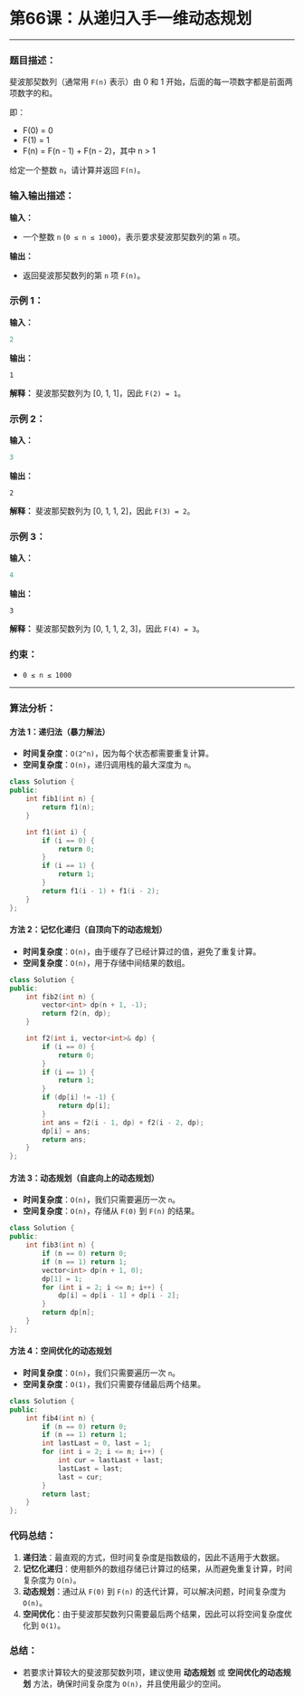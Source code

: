 # 第66课：从递归入手一维动态规划

------

### 题目描述：

斐波那契数列（通常用 `F(n)` 表示）由 0 和 1 开始，后面的每一项数字都是前面两项数字的和。

即：

- F(0) = 0
- F(1) = 1
- F(n) = F(n - 1) + F(n - 2)，其中 n > 1

给定一个整数 `n`，请计算并返回 `F(n)`。

### 输入输出描述：

**输入：**

- 一个整数 `n` (`0 ≤ n ≤ 1000`)，表示要求斐波那契数列的第 `n` 项。

**输出：**

- 返回斐波那契数列的第 `n` 项 `F(n)`。

### 示例 1：

**输入：**

```cpp
2
```

**输出：**

```
1
```

**解释：** 斐波那契数列为 [0, 1, 1]，因此 `F(2) = 1`。

### 示例 2：

**输入：**

```cpp
3
```

**输出：**

```
2
```

**解释：** 斐波那契数列为 [0, 1, 1, 2]，因此 `F(3) = 2`。

### 示例 3：

**输入：**

```cpp
4
```

**输出：**

```
3
```

**解释：** 斐波那契数列为 [0, 1, 1, 2, 3]，因此 `F(4) = 3`。

### 约束：

- `0 ≤ n ≤ 1000`

------

### 算法分析：

#### 方法 1：递归法（暴力解法）

- **时间复杂度**：`O(2^n)`，因为每个状态都需要重复计算。
- **空间复杂度**：`O(n)`，递归调用栈的最大深度为 `n`。

```cpp
class Solution {
public:
    int fib1(int n) {
        return f1(n);
    }

    int f1(int i) {
        if (i == 0) {
            return 0;
        }
        if (i == 1) {
            return 1;
        }
        return f1(i - 1) + f1(i - 2);
    }
};
```

#### 方法 2：记忆化递归（自顶向下的动态规划）

- **时间复杂度**：`O(n)`，由于缓存了已经计算过的值，避免了重复计算。
- **空间复杂度**：`O(n)`，用于存储中间结果的数组。

```cpp
class Solution {
public:
    int fib2(int n) {
        vector<int> dp(n + 1, -1);
        return f2(n, dp);
    }

    int f2(int i, vector<int>& dp) {
        if (i == 0) {
            return 0;
        }
        if (i == 1) {
            return 1;
        }
        if (dp[i] != -1) {
            return dp[i];
        }
        int ans = f2(i - 1, dp) + f2(i - 2, dp);
        dp[i] = ans;
        return ans;
    }
};
```

#### 方法 3：动态规划（自底向上的动态规划）

- **时间复杂度**：`O(n)`，我们只需要遍历一次 `n`。
- **空间复杂度**：`O(n)`，存储从 `F(0)` 到 `F(n)` 的结果。

```cpp
class Solution {
public:
    int fib3(int n) {
        if (n == 0) return 0;
        if (n == 1) return 1;
        vector<int> dp(n + 1, 0);
        dp[1] = 1;
        for (int i = 2; i <= n; i++) {
            dp[i] = dp[i - 1] + dp[i - 2];
        }
        return dp[n];
    }
};
```

#### 方法 4：空间优化的动态规划

- **时间复杂度**：`O(n)`，我们只需要遍历一次 `n`。
- **空间复杂度**：`O(1)`，我们只需要存储最后两个结果。

```cpp
class Solution {
public:
    int fib4(int n) {
        if (n == 0) return 0;
        if (n == 1) return 1;
        int lastLast = 0, last = 1;
        for (int i = 2; i <= n; i++) {
            int cur = lastLast + last;
            lastLast = last;
            last = cur;
        }
        return last;
    }
};
```

### 代码总结：

1. **递归法**：最直观的方式，但时间复杂度是指数级的，因此不适用于大数据。
2. **记忆化递归**：使用额外的数组存储已计算过的结果，从而避免重复计算，时间复杂度为 `O(n)`。
3. **动态规划**：通过从 `F(0)` 到 `F(n)` 的迭代计算，可以解决问题，时间复杂度为 `O(n)`。
4. **空间优化**：由于斐波那契数列只需要最后两个结果，因此可以将空间复杂度优化到 `O(1)`。

### 总结：

- 若要求计算较大的斐波那契数列项，建议使用 **动态规划** 或 **空间优化的动态规划** 方法，确保时间复杂度为 `O(n)`，并且使用最少的空间。